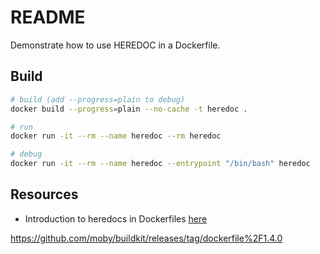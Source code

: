 # README

Demonstrate how to use HEREDOC in a Dockerfile.

## Build

```sh
# build (add --progress=plain to debug)
docker build --progress=plain --no-cache -t heredoc .

# run
docker run -it --rm --name heredoc --rm heredoc  

# debug
docker run -it --rm --name heredoc --entrypoint "/bin/bash" heredoc
```

## Resources

* Introduction to heredocs in Dockerfiles [here](https://www.docker.com/blog/introduction-to-heredocs-in-dockerfiles/)

https://github.com/moby/buildkit/releases/tag/dockerfile%2F1.4.0